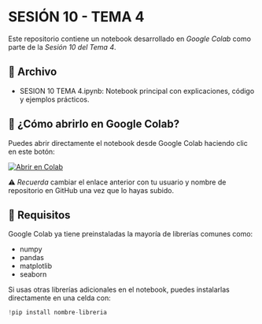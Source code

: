 # SESIÓN 10 - TEMA 4

Este repositorio contiene un notebook desarrollado en *Google Colab* como parte de la *Sesión 10 del Tema 4*. 
## 📄 Archivo

- SESION 10  TEMA 4.ipynb: Notebook principal con explicaciones, código y ejemplos prácticos.

## 🚀 ¿Cómo abrirlo en Google Colab?

Puedes abrir directamente el notebook desde Google Colab haciendo clic en este botón:

[![Abrir en Colab](https://colab.research.google.com/assets/colab-badge.svg)](https://colab.research.google.com/github/tu-usuario/tu-repo/blob/main/SESION%2010%20%20TEMA%204.ipynb)

⚠️ *Recuerda* cambiar el enlace anterior con tu usuario y nombre de repositorio en GitHub una vez que lo hayas subido.

## 🧰 Requisitos

Google Colab ya tiene preinstaladas la mayoría de librerías comunes como:

- numpy
- pandas
- matplotlib
- seaborn

Si usas otras librerías adicionales en el notebook, puedes instalarlas directamente en una celda con:

```python
!pip install nombre-libreria
